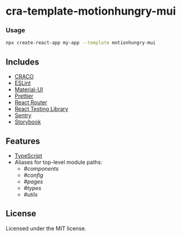# cra-template-motionhungry-mui

### Usage

```sh
npx create-react-app my-app --template motionhungry-mui
```
## Includes

- [CRACO][craco]
- [ESLint][eslint]
- [Material-UI][material-ui]
- [Prettier][prettier]
- [React Router][react-router]
- [React Testing Library][testing-library]
- [Sentry][sentry]
- [Storybook][storybook]

## Features
- [TypeScript][typescript]
- Aliases for top-level module paths:
  * _#components_
  * _#config_
  * _#pages_
  * _#types_
  * _#utils_

## License

Licensed under the MIT license.

[craco]: https://github.com/gsoft-inc/craco
[eslint]: https://eslint.org
[material-ui]: https://www.material-ui.com
[prettier]: https://prettier.io/
[react-app-rewired]: https://github.com/timarney/react-app-rewired
[react-router]: https://reactrouter.com/web/guides/quick-start
[sentry]: https://sentry.io
[storybook]: https://storybook.js.org
[testing-library]: https://testing-library.com/docs/react-testing-library/intro
[typescript]: https://www.typescriptlang.org/
